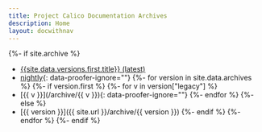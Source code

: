 ```yaml
---
title: Project Calico Documentation Archives
description: Home
layout: docwithnav
---
```

{%- if site.archive %}
- [{{site.data.versions.first.title}} (latest)](/)
- [nightly](/master){: data-proofer-ignore=""}
{%- for version in site.data.archives %}
{%- if version.first %}
    {%- for v in version["legacy"] %}
- [{{ v }}](/archive/{{ v }}){: data-proofer-ignore=""}
    {%- endfor %}
{%- else %}
- [{{ version }}]({{ site.url }}/archive/{{ version }})
{%- endif %}
{%- endfor %}
{%- endif %}
